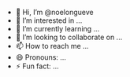 - 👋 Hi, I’m @noelongueve
- 👀 I’m interested in ...
- 🌱 I’m currently learning ...
- 💞️ I’m looking to collaborate on ...
- 📫 How to reach me ...
- 😄 Pronouns: ...
- ⚡ Fun fact: ...

<!---
noelongueve/noelongueve is a ✨ special ✨ repository because its `README.md` (this file) appears on your GitHub profile.
You can click the Preview link to take a look at your changes.
--->
